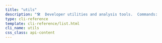 ```yaml
---
title: "utils"
description: "🛠️  Developer utilities and analysis tools.  Commands:     autodoc    Generate API documentation from Python source code     theme      Manage themes (list, install, create)    ..."
type: cli-reference
template: cli-reference/list.html
cli_name: utils
css_class: api-content
---
```

